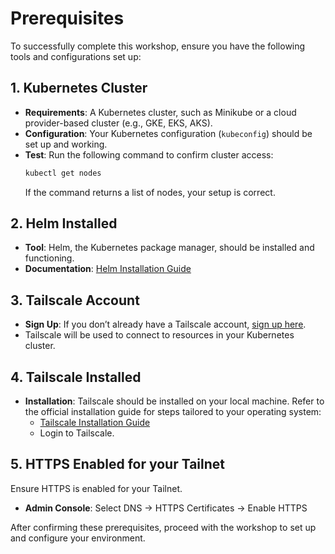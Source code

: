 # Prerequisites

To successfully complete this workshop, ensure you have the following tools and configurations set up:

## 1. Kubernetes Cluster

- **Requirements**: A Kubernetes cluster, such as Minikube or a cloud provider-based cluster (e.g., GKE, EKS, AKS).
- **Configuration**: Your Kubernetes configuration (`kubeconfig`) should be set up and working.
- **Test**: Run the following command to confirm cluster access:
  ```bash
  kubectl get nodes
  ```
  If the command returns a list of nodes, your setup is correct.

## 2. Helm Installed

- **Tool**: Helm, the Kubernetes package manager, should be installed and functioning.
- **Documentation**: [Helm Installation Guide](https://helm.sh/docs/intro/install/)

## 3. Tailscale Account

- **Sign Up**: If you don’t already have a Tailscale account, [sign up here](https://login.tailscale.com/start?source=k8s-workshop).
- Tailscale will be used to connect to resources in your Kubernetes cluster.

## 4. Tailscale Installed

- **Installation**: Tailscale should be installed on your local machine. Refer to the official installation guide for steps tailored to your operating system:
  - [Tailscale Installation Guide](https://tailscale.com/download)
  - Login to Tailscale.

## 5. HTTPS Enabled for your Tailnet

Ensure HTTPS is enabled for your Tailnet.

- **Admin Console**: Select DNS -> HTTPS Certificates -> Enable HTTPS

After confirming these prerequisites, proceed with the workshop to set up and configure your environment.
